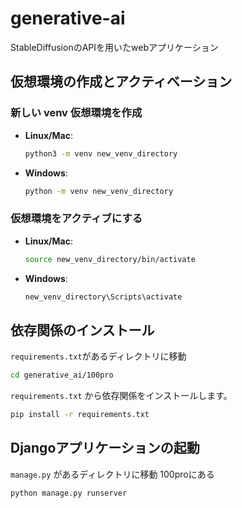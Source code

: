 # generative-ai
StableDiffusionのAPIを用いたwebアプリケーション

## 仮想環境の作成とアクティベーション

### 新しい venv 仮想環境を作成

- **Linux/Mac**:
    ```bash
    python3 -m venv new_venv_directory
    ```

- **Windows**:
    ```bash
    python -m venv new_venv_directory
    ```

### 仮想環境をアクティブにする

- **Linux/Mac**:
    ```bash
    source new_venv_directory/bin/activate
    ```

- **Windows**:
    ```bash
    new_venv_directory\Scripts\activate
    ```


## 依存関係のインストール

`requirements.txt`があるディレクトリに移動
 ```bash
 cd generative_ai/100pro
 ```


`requirements.txt` から依存関係をインストールします。

```bash
pip install -r requirements.txt
```

## Djangoアプリケーションの起動
`manage.py` があるディレクトリに移動 100proにある
```bash
python manage.py runserver
```
